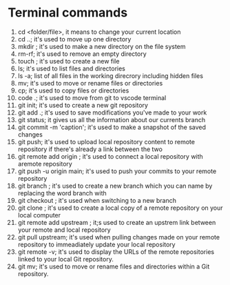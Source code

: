 # Terminal commands

1. cd <folder/file>, it means to change your current location
2. cd ..; it's used to move up one directory
3. mkdir <folder>; it's used to make a new directory on the file system
4. rm-rf; it's used to remove an empty directory
5. touch <file>; it's used to create a new file
6. ls; it's used to list files and directories
7. ls -a; list of all files in the working direcrory including hidden files
8. mv; it's used to move or rename files or directories
9. cp; it's used to copy files or directories
10. code .; it's used to move from git to vscode terminal
11. git init; it's used to create a new git repository
12. git add .; it's used to save modifications you've made to your work
13. git status; it gives us all the information about our currents branch
14. git commit -m 'caption'; it's used to make a snapshot of the saved changes
15. git push; it's used to upload local repository content to remote repository if there's already a link between the two
16. git remote add origin <link>; it's used to connect a local repository with aremote repository
17. git push -u origin main; it's used to push your commits to your remote repository
18. git branch <branch name>; it's used to create a new branch which you can name by replacing the word branch with
19. git checkout <branch name>; it's used when switching to a new branch
20. git clone <link>; it's used to create a local copy of a remote repository on your local computer
21. git remote add upstream <link>; it;s used to create an upstrem link between your remote and local repository
22. git pull upstream; it's used when pulling changes made on your remote repository to immeadiately update your local repository
23. git remote -v; it's used to display the URLs of the remote repositories linked to your local Git repository.
24. git mv; it's used to move or rename files and directories within a Git repository.
